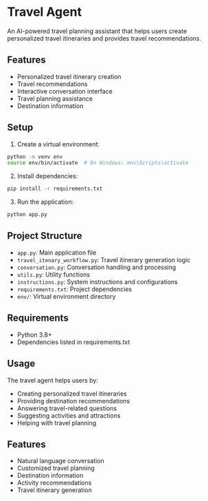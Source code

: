 # Travel Agent

An AI-powered travel planning assistant that helps users create personalized travel itineraries and provides travel recommendations.

## Features

- Personalized travel itinerary creation
- Travel recommendations
- Interactive conversation interface
- Travel planning assistance
- Destination information

## Setup

1. Create a virtual environment:
```bash
python -m venv env
source env/bin/activate  # On Windows: env\Scripts\activate
```

2. Install dependencies:
```bash
pip install -r requirements.txt
```

3. Run the application:
```bash
python app.py
```

## Project Structure

- `app.py`: Main application file
- `travel_itenary_workflow.py`: Travel itinerary generation logic
- `conversation.py`: Conversation handling and processing
- `utils.py`: Utility functions
- `instructions.py`: System instructions and configurations
- `requirements.txt`: Project dependencies
- `env/`: Virtual environment directory

## Requirements

- Python 3.8+
- Dependencies listed in requirements.txt

## Usage

The travel agent helps users by:
- Creating personalized travel itineraries
- Providing destination recommendations
- Answering travel-related questions
- Suggesting activities and attractions
- Helping with travel planning

## Features

- Natural language conversation
- Customized travel planning
- Destination information
- Activity recommendations
- Travel itinerary generation 